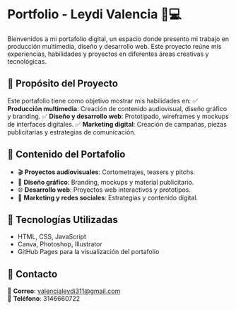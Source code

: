 # **Portfolio - Leydi Valencia** 🎨💻

Bienvenidos a mi portafolio digital, un espacio donde presento mi trabajo en producción multimedia, diseño y desarrollo web. Este proyecto reúne mis experiencias, habilidades y proyectos en diferentes áreas creativas y tecnológicas.

## **📌 Propósito del Proyecto**
Este portafolio tiene como objetivo mostrar mis habilidades en:
✅ **Producción multimedia**: Creación de contenido audiovisual, diseño gráfico y branding.
✅ **Diseño y desarrollo web**: Prototipado, wireframes y mockups de interfaces digitales.
✅ **Marketing digital**: Creación de campañas, piezas publicitarias y estrategias de comunicación.

## **📂 Contenido del Portafolio**
- 🎬 **Proyectos audiovisuales**: Cortometrajes, teasers y pitchs.
- 🎨 **Diseño gráfico**: Branding, mockups y material publicitario.
- 🌐 **Desarrollo web**: Proyectos web interactivos y prototipos.
- 📱 **Marketing y redes sociales**: Estrategias y contenido digital.

## **🚀 Tecnologías Utilizadas**
- HTML, CSS, JavaScript
- Canva, Photoshop, Illustrator
- GitHub Pages para la visualización del portafolio

## **📩 Contacto**
📧 **Correo**: valencialeydi311@gmail.com  
📱 **Teléfono**: 3146660722  

